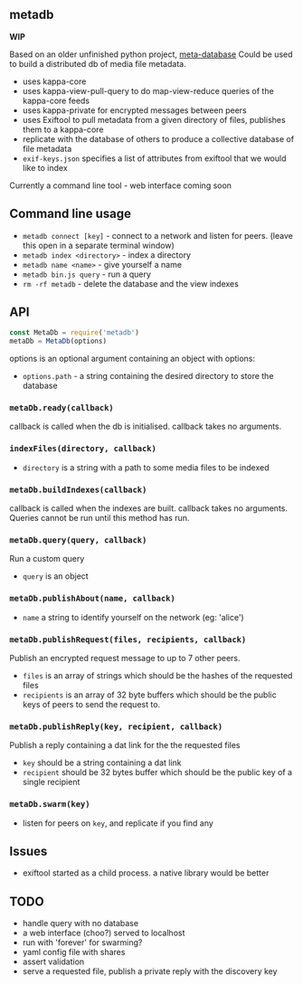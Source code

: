## metadb

**WIP**

Based on an older unfinished python project, [meta-database](https://github.com/ameba23/meta-database)
Could be used to build a distributed db of media file metadata. 

- uses kappa-core
- uses kappa-view-pull-query to do map-view-reduce queries of the kappa-core feeds
- uses kappa-private for encrypted messages between peers
- uses Exiftool to pull metadata from a given directory of files, publishes them to a kappa-core
- replicate with the database of others to produce a collective database of file metadata
- `exif-keys.json` specifies a list of attributes from exiftool that we would like to index

Currently a command line tool - web interface coming soon

## Command line usage

- `metadb connect [key]` - connect to a network and listen for peers. (leave this open in a separate terminal window)
- `metadb index <directory>` - index a directory
- `metadb name <name>` - give yourself a name
- `metadb bin.js query`  - run a query
- `rm -rf metadb` - delete the database and the view indexes

## API

```js
const MetaDb = require('metadb')
metaDb = MetaDb(options)
```
options is an optional argument containing an object with options:
- `options.path` - a string containing the desired directory to store the database

### `metaDb.ready(callback)`
callback is called when the db is initialised. callback takes no arguments.

### `indexFiles(directory, callback)`
- `directory` is a string with a path to some media files to be indexed

### `metaDb.buildIndexes(callback)`
callback is called when the indexes are built. callback takes no arguments. Queries cannot be run until this method has run.

### `metaDb.query(query, callback)`
Run a custom query
- `query` is an object

### `metaDb.publishAbout(name, callback)`
- `name` a string to identify yourself on the network (eg: 'alice')

### `metaDb.publishRequest(files, recipients, callback)`

Publish an encrypted request message to up to 7 other peers. 
- `files` is an array of strings which should be the hashes of the requested files
- `recipients` is an array of 32 byte buffers which should be the public keys of peers to send the request to.

### `metaDb.publishReply(key, recipient, callback)`

Publish a reply containing a dat link for the the requested files
- `key` should be a string containing a dat link
- `recipient` should be 32 bytes buffer which should be the public key of a single recipient

### `metaDb.swarm(key)`
- listen for peers on `key`, and replicate if you find any

## Issues
- exiftool started as a child process.  a native library would be better

## TODO
- handle query with no database
- a web interface (choo?) served to localhost
- run with 'forever' for swarming?
- yaml config file with shares
- assert validation
- serve a requested file, publish a private reply with the discovery key 
